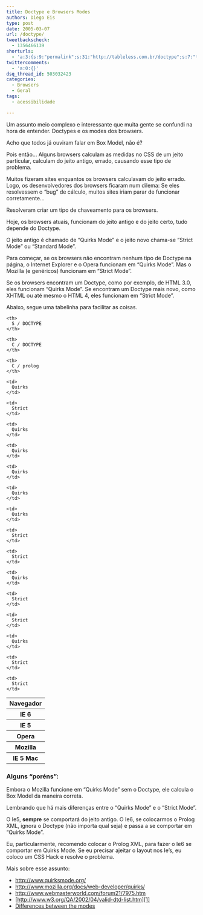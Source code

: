 ```yaml
---
title: Doctype e Browsers Modes
authors: Diego Eis
type: post
date: 2005-03-07
url: /doctype/
tweetbackscheck:
  - 1356466139
shorturls:
  - 'a:3:{s:9:"permalink";s:31:"http://tableless.com.br/doctype";s:7:"tinyurl";s:26:"http://tinyurl.com/3dqsc4n";s:4:"isgd";s:19:"http://is.gd/KgSdAz";}'
twittercomments:
  - 'a:0:{}'
dsq_thread_id: 503032423
categories:
  - Browsers
  - Geral
tags:
  - acessibilidade

---
```

Um assunto meio complexo e interessante que muita gente se confundi na hora de entender. Doctypes e os modes dos browsers. 

Acho que todos já ouviram falar em Box Model, não é?
              
Pois então&#8230; Alguns browsers calculam as medidas no CSS de um jeito particular, calculam do jeito antigo, errado, causando esse tipo de problema.
              
Muitos fizeram sites enquantos os browsers calculavam do jeito errado. Logo, os desenvolvedores dos browsers ficaram num dilema: Se eles resolvessem o &#8220;bug&#8221; de cálculo, muitos sites iriam parar de funcionar corretamente&#8230;
              
Resolveram criar um tipo de chaveamento para os browsers. 

Hoje, os browsers atuais, funcionam do jeito antigo e do jeito certo, tudo depende do Doctype.
              
O jeito antigo é chamado de &#8220;Quirks Mode&#8221; e o jeito novo chama-se &#8220;Strict Mode&#8221; ou &#8220;Standard Mode&#8221;.
              
Para começar, se os browsers não encontram nenhum tipo de Doctype na página, o Internet Explorer e o Opera funcionam em &#8220;Quirks Mode&#8221;. Mas o Mozilla (e genéricos) funcionam em &#8220;Strict Mode&#8221;.
              
Se os browsers encontram um Doctype, como por exemplo, de HTML 3.0, eles funcionam &#8220;Quirks Mode&#8221;. Se encontram um Doctype mais novo, como XHTML ou até mesmo o HTML 4, eles funcionam em &#8220;Strict Mode&#8221;. 

Abaixo, segue uma tabelinha para facilitar as coisas. 

<table class="dadoscomp">
  <tr>
    <th>
      Navegador
    </th>
    
    <th>
      S / DOCTYPE
    </th>
    
    <th>
      C / DOCTYPE
    </th>
    
    <th>
      C / prolog
    </th>
  </tr>
  
  <tr>
    <th>
      IE 6
    </th>
    
    <td>
      Quirks
    </td>
    
    <td>
      Strict
    </td>
    
    <td>
      Quirks
    </td>
  </tr>
  
  <tr>
    <th>
      IE 5
    </th>
    
    <td>
      Quirks
    </td>
    
    <td>
      Quirks
    </td>
    
    <td>
      Quirks
    </td>
  </tr>
  
  <tr>
    <th>
      Opera
    </th>
    
    <td>
      Quirks
    </td>
    
    <td>
      Strict
    </td>
    
    <td>
      Strict
    </td>
  </tr>
  
  <tr>
    <th>
      Mozilla
    </th>
    
    <td>
      Quirks
    </td>
    
    <td>
      Strict
    </td>
    
    <td>
      Strict
    </td>
  </tr>
  
  <tr>
    <th>
      IE 5 Mac
    </th>
    
    <td>
      Quirks
    </td>
    
    <td>
      Strict
    </td>
    
    <td>
      Strict
    </td>
  </tr>
</table>

### Alguns &#8220;poréns&#8221;:

Embora o Mozilla funcione em &#8220;Quirks Mode&#8221; sem o Doctype, ele calcula o Box Model da maneira correta.
              
Lembrando que há mais diferenças entre o &#8220;Quirks Mode&#8221; e o &#8220;Strict Mode&#8221;. 

O Ie5, **sempre** se comportará do jeito antigo. O Ie6, se colocarmos o Prolog XML, ignora o Doctype (não importa qual seja) e passa a se comportar em &#8220;Quirks Mode&#8221;. 

Eu, particularmente, recomendo colocar o Prolog XML, para fazer o Ie6 se comportar em Quirks Mode. Se eu precisar ajeitar o layout nos Ie&#8217;s, eu coloco um CSS Hack e resolve o problema. 

Mais sobre esse assunto: 

  * <http://www.quirksmode.org/>
  * <http://www.mozilla.org/docs/web-developer/quirks/>
  * <http://www.webmasterworld.com/forum21/7975.htm>
  * [http://www.w3.org/QA/2002/04/valid-dtd-list.htm][1]
  * [Differences between the modes][2]

 [1]: http://www.w3.org/QA/2002/04/valid-dtd-list.html
 [2]: http://www.mozilla.org/docs/web-developer/quirks/quirklist.html